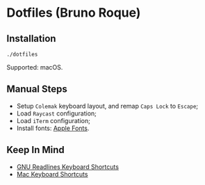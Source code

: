 # Dotfiles (Bruno Roque)

## Installation

```shell
./dotfiles
```

Supported: macOS.

## Manual Steps

- Setup `Colemak` keyboard layout, and remap `Caps Lock` to `Escape`;
- Load `Raycast` configuration;
- Load `iTerm` configuration;
- Install fonts: [Apple Fonts](https://developer.apple.com/fonts/).

## Keep In Mind

- [GNU Readlines Keyboard Shortcuts](https://en.wikipedia.org/wiki/GNU_Readline)
- [Mac Keyboard Shortcuts](https://support.apple.com/en-us/HT201236)
